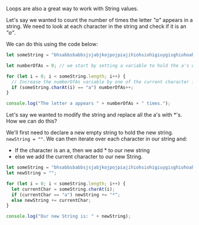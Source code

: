Loops are also a great way to work with String values.

Let's say we wanted to count the number of times the letter _"a"_ appears in a string. We need to look at each character in the string and check if it is an _"a"_.

We can do this using the code below:

```javascript runnable
let someString = "bhsabbsbabbsjsjabjkojpojpiajihiohsiohigiuygisghiohoah";

let numberOfAs = 0; // we start by setting a variable to hold the a's we count.

for (let i = 0; i < someString.length; i++) {
  // Increase the numberOfAs variable by one of the current character is "a"
  if (someString.charAt(i) == "a") numberOfAs++;
}

console.log("The letter a appears " + numberOfAs + " times.");
```

Let's say we wanted to modify the string and replace all the a's with \*'s. How we can do this?

We'll first need to declare a new empty string to hold the new string. `newString = ""`.
We can then iterate over each character in our string and:

- If the character is an a, then we add \* to our new string
- else we add the current character to our new String.

```javascript runnable
let someString = "bhsabbsbabbsjsjabjkojpojpiajihiohsiohigiuygisghiohoah";
let newString = "";

for (let i = 0; i < someString.length; i++) {
  let currentChar = someString.charAt(i);
  if (currentChar == "a") newString += "*";
  else newString += currentChar;
}

console.log("Our new String is: " + newString);
```
